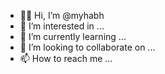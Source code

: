 - 🤜🤛 Hi, I’m @myhabh
- 👀 I’m interested in ...
- 🌱 I’m currently learning ...
- 🤝 I’m looking to collaborate on ...
- 📫 How to reach me ...

<!---
myhabh/myhabh is a ✨ special ✨ repository because its `README.md` (this file) appears on your GitHub profile.
You can click the Preview link to take a look at your changes.

--->
